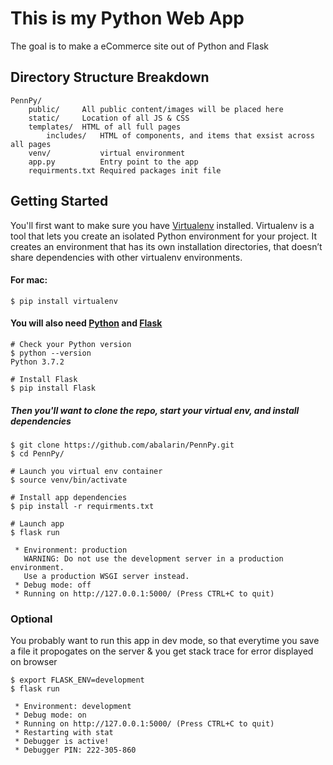 # This is my Python Web App
The goal is to make a eCommerce site out of Python and Flask

## Directory Structure Breakdown
```
PennPy/		
	public/		All public content/images will be placed here
	static/		Location of all JS & CSS
	templates/	HTML of all full pages
		includes/	HTML of components, and items that exsist across all pages
	venv/			virtual environment
	app.py			Entry point to the app
	requirments.txt	Required packages init file
```

## Getting Started
You'll first want to make sure you have [Virtualenv](https://virtualenv.pypa.io/en/latest/) installed. Virtualenv is a tool that lets you create an isolated Python environment for your project. It creates an environment that has its own installation directories, that doesn’t share dependencies with other virtualenv environments.

#### For mac:
```
$ pip install virtualenv
```

#### You will also need [Python](https://www.python.org/downloads/) and [Flask](http://flask.pocoo.org/docs/1.0/installation/#install-flask)
```
# Check your Python version
$ python --version
Python 3.7.2

# Install Flask
$ pip install Flask
```

##### Then you'll want to clone the repo, start your virtual env, and install dependencies

```
$ git clone https://github.com/abalarin/PennPy.git
$ cd PennPy/

# Launch you virtual env container
$ source venv/bin/activate

# Install app dependencies
$ pip install -r requirments.txt

# Launch app
$ flask run

 * Environment: production
   WARNING: Do not use the development server in a production environment.
   Use a production WSGI server instead.
 * Debug mode: off
 * Running on http://127.0.0.1:5000/ (Press CTRL+C to quit)
```

### Optional

You probably want to run this app in dev mode, so that everytime you save a file it propogates on the server & you get stack trace for error displayed on browser

```
$ export FLASK_ENV=development
$ flask run

 * Environment: development
 * Debug mode: on
 * Running on http://127.0.0.1:5000/ (Press CTRL+C to quit)
 * Restarting with stat
 * Debugger is active!
 * Debugger PIN: 222-305-860

```